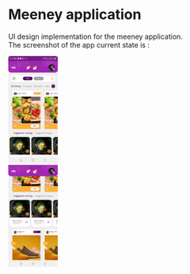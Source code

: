 <h1>Meeney application</h1>

<p>UI design implementation for the meeney application.<br>The screenshot of the app current state is :<br></p>
<img src="screenshots/s1.png" width="100" >
<br>
<img src="screenshots/s2.png" width="100" >